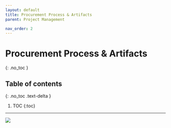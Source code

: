 ```yaml
---
layout: default
title: Procurement Process & Artifacts
parent: Project Management

nav_order: 2
---
```

# Procurement Process & Artifacts
{: .no_toc }

## Table of contents
{: .no_toc .text-delta }

1. TOC
{:toc}

---


![](hhttps://github.com/happygoals/takeaways/assets/images/Procurement_2019-12-16.png)
